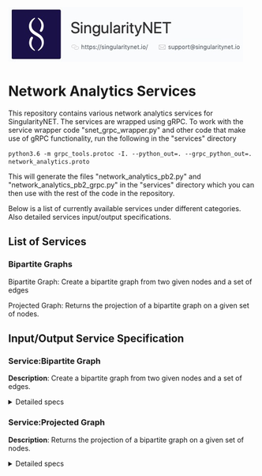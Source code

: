 [![SingnetLogo](docs/assets/singnet-logo.jpg?raw=true 'SingularityNET')](https://singularitynet.io/)

# Network Analytics Services

This repository contains various network analytics services for SingularityNET. The services are wrapped using
gRPC. To work with the service wrapper code "snet_grpc_wrapper.py" and other code that make use of gRPC
functionality, run the following in the "services" directory

```
python3.6 -m grpc_tools.protoc -I. --python_out=. --grpc_python_out=. network_analytics.proto
```

This will generate the files "network_analytics_pb2.py" and "network_analytics_pb2_grpc.py" in the "services" directory
which you can then use with the rest of the code in the repository.

Below is a list of currently available services under different categories. Also detailed services input/output specifications.

## List of Services

### Bipartite Graphs

Bipartite Graph: Create a bipartite graph from two given nodes and a set of edges

Projected Graph: Returns the projection of a bipartite graph on a given set of nodes.

## Input/Output Service Specification

### Service:Bipartite Graph

**Description**: Create a bipartite graph from two given nodes
and a set of edges.

<details>

<summary>
Detailed specs
</summary>

**Service endpoint**: bipartite_graph

**input_0**: Bipartition nodes

input name: nodes

sample input:

```
{
 “bipartite_0”:[bipartite_0_node_0,bipartite_0_node_1,...],
 “bipartite_1”:[bipartite_1_node_0,bipartite_1_node_1,...]
}
```
**input_1**: A two dimensional array

input name: edges

sample input:

```
[[bipartite_0_node_0,bipartite_1_node_1],[],[]]]
```

**output**: If no error is raised, a concatenation of input_0 with input_1 is returned along with a boolean true and a ‘success’ text message. If an error is raised a false boolean value is returned along with a specific error message and an empty graph {}.

sample output 1 for error free invocation:

```
{
“status”: ture,
“message”: success,
“output”:{ “bipartite_0”:[bipartite_0_node_0,bipartite_0_node_1,...],
           “bipartite_1”:[bipartite_1_node_0,bipartite_1_node_1,...],
“edges”:[[bipartite_0_node_0,bipartite_1_node_1],[],[]]]
}
}
```
sample output 2 for error invocation:

```
{
"status": false,
"message": "Edge element at zero-indexed position 0 is not contained in either of the bipartitions",
"output": {} }
```

**Error handling**:
1. All specified input arguments must be present as named above. And arrays should be used strictly as indicated in some of the inputs.
2. Making sure both input bipartitions contain at least one node
3. Making sure that an element exists only in a single bipartition, that is input bipartition graph is a valid one.
4. Make sure that edges is a two-d array and has at least one element
5. With respect to the validity of edges provided, given an edge [bipartite_0_node_x,bipartite_1_node_y], if either of the elements doesn’t belong to the respective bipartition_0 or bipartition_1, then an error occurs.
6. If no edge is formed in either steps 3, 4 or 5, then a bipartite would not be returned. Instead, an error message would be returned.

</details>

### Service:Projected Graph

**Description**: Returns the projection of a bipartite graph on a given set of nodes.

<details>

<summary>
Detailed specs
</summary>

**Service endpoint**: projected_graph

**input_0**: Input bipartite graph as given below

input name: bipartite_graph

sample input:

```
{ “bipartite_0”:[bipartite_0_node_0,bipartite_0_node_1,...],
  “bipartite_1”:[bipartite_1_node_0,bipartite_1_node_1,...],
  “edges”:[[bipartite_0_node_0,bipartite_1_node_1],[],[]]]
}
```
**input_1**: Nodes to project onto

input name: nodes

sample input: An array of nodes to project onto

**input_2**: Edge weight logic.

input name: weight

List of possible values: inputs are case-sensitive

***none***: No weight is used. The corresponding networkx method called is “projected_graph” with multigraph=False.

***multigraph***: a multigraph where the multiple edges
represent multiple shared neighbors. The edge key in the
multigraph is assigned to the label of the neighbor. The corresponding networkx method called is “projected_graph” with multigraph=True.

***degree***: number of shared neighbors. The corresponding networkx method called is “weighted_projected_graph” with ration=False.

***degree_ratio***: ration between actual shared neighbors and
possible shared neighbors. The corresponding networkx method called is “weighted_projected_graph” with ration=True.

***Newman***: The collaboration weighted projection is the
projection of the bipartite network B onto the specified
nodes with weights assigned using Newman’s collaboration
Model. The corresponding networkx method called is “collaboration_weighted_projected_graph”.

***Jaccard***: Jaccard index between the neighborhoods of
the two nodes in the original bipartite graph. The corresponding networkx method called is “overlap_weighted_projected_graph” with jaccard=True.

***Jaccard_modified***: the fraction of common neighbors by
minimum of both nodes degree in the original bipartite
Graph. The corresponding networkx method called is “overlap_weighted_projected_graph” with jaccard=True.

***generic***: user defined generic function. Not implemented yet.

***output***: projected graph

sample output 1 for error free invocation:

```
{
“status”: ture,
“message”: “success”,
“output”:{
“nodes”:[node_0,node_1,...], “edges”:[[node_0,node_2],[node_10,node_1],...],
“weights”:[weight_for_first_edge,weight_for_second_edge,...]
}
}
```

sample output 2 for error invocation:

```
{
“status”: false,
“message”: “error message”,
“output”:{}
}
```
**Error handling**:
1. All specified input arguments must be present as named above. And arrays should be used strictly as indicated in some of the inputs.
2. Input bipartite graph must be a valid one. Error handling steps from 1 to 5 are executed from the “Bipartite Graph” service above.
3. Nodes to project onto has at least one element is an array
4. If nodes contain more than one element, then all elements should come from one bipartition
5. If an unknown weighting technique is specified then an error is returned

</details>
